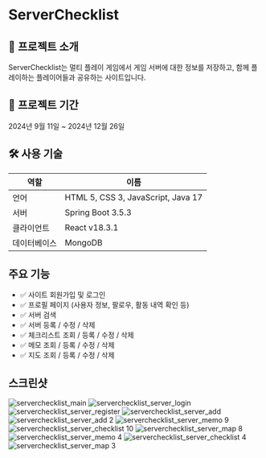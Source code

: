 # ServerChecklist

## 🚀 프로젝트 소개
ServerChecklist는 멀티 플레이 게임에서 게임 서버에 대한 정보를 저장하고, 함께 플레이하는 플레이어들과 공유하는 사이트입니다.

## 📅 프로젝트 기간
2024년 9월 11일 ~ 2024년 12월 26일

## 🛠️ 사용 기술
| 역할       | 이름       |
|----------------|--------------------------|
|  언어    | HTML 5, CSS 3, JavaScript, Java 17 |
| 서버    | Spring Boot 3.5.3 |
| 클라이언트    | React v18.3.1 |
| 데이터베이스    | MongoDB |

## 주요 기능
- ✅ 사이트 회원가입 및 로그인
- ✅ 프로필 페이지 (사용자 정보, 팔로우, 활동 내역 확인 등)
- ✅ 서버 검색
- ✅ 서버 등록 / 수정 / 삭제
- ✅ 체크리스트 조회 / 등록 / 수정 / 삭제
- ✅ 메모 조회 / 등록 / 수정 / 삭제
- ✅ 지도 조회 / 등록 / 수정 / 삭제

## 스크린샷
![serverchecklist_main](https://github.com/user-attachments/assets/d63bc21d-fb75-40ff-84f1-e876b5d746f9)
![serverchecklist_server_login](https://github.com/user-attachments/assets/dea7fb1c-95a0-4c5c-a820-4e2c8b9d12a3)
![serverchecklist_server_register](https://github.com/user-attachments/assets/76f4b050-fac7-46d8-b67a-04106ceb30c1)
![serverchecklist_server_add](https://github.com/user-attachments/assets/3530643b-a75b-4588-bc4c-04eae09ca25a)
![serverchecklist_server_add 2](https://github.com/user-attachments/assets/5fe135b9-9ea8-4d33-b31c-8a42e0602e3d)
![serverchecklist_server_memo 9](https://github.com/user-attachments/assets/59611559-697f-42a8-b7f0-6b9ad7a82be1)
![serverchecklist_server_checklist 10](https://github.com/user-attachments/assets/a9695531-6c53-48bb-9226-feea4822aa56)
![serverchecklist_server_map 8](https://github.com/user-attachments/assets/4cb4671f-08db-4970-b68b-028258922b8a)
![serverchecklist_server_memo 4](https://github.com/user-attachments/assets/ab4d6ad2-5980-4d19-ba3e-b501022a50c1)
![serverchecklist_server_checklist 4](https://github.com/user-attachments/assets/c9e395e9-8b77-4a79-852d-bdfff45f791a)
![serverchecklist_server_map 3](https://github.com/user-attachments/assets/78d847c3-cdd6-4f94-a985-6cb62042ea07)
